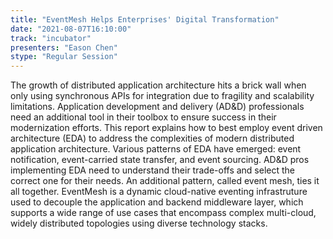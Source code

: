 ```yaml
---
title: "EventMesh Helps Enterprises' Digital Transformation"
date: "2021-08-07T16:10:00" 
track: "incubator"
presenters: "Eason Chen"
stype: "Regular Session"
---
```

The growth of distributed application architecture hits a brick wall when  only using synchronous APIs for integration due to fragility and scalability  limitations. Application development and delivery (AD&D) professionals  need an additional tool in their toolbox to ensure success in their  modernization efforts. This report explains how to best employ event driven architecture (EDA) to address the complexities of modern distributed application architecture.
Various patterns of EDA have emerged: event notification, event-carried state transfer, and event  sourcing. AD&D pros implementing EDA need to understand their trade-offs and select the correct one  for their needs. An additional pattern, called event mesh, ties it all together.
EventMesh is a dynamic cloud-native eventing infrastruture used to decouple the application and backend middleware layer, which supports a wide range of use cases that encompass complex multi-cloud, widely distributed topologies using diverse technology stacks.

